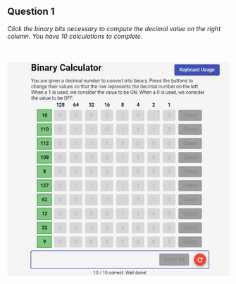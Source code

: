 ## Question 1

*Click the binary bits necessary to compute the decimal value on the right column. You have 10 calculations to complete.*

<br>

<p align="left">
  <img src="resources/BinaryCalc.JPG" width="550">
</p>